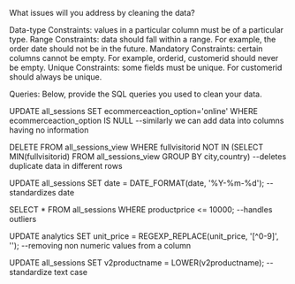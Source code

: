 What issues will you address by cleaning the data?

Data-type Constraints: values in a particular column must be of a particular type. 
Range Constraints: data should fall within a range. For example, the order date should not be in the future.
Mandatory Constraints: certain columns cannot be empty. For example, orderid, customerid should never be empty.
Unique Constraints: some fields must be unique. For customerid should always be unique.





Queries:
Below, provide the SQL queries you used to clean your data.

UPDATE all_sessions
SET ecommerceaction_option='online'
WHERE ecommerceaction_option IS NULL
--similarly we can add data into columns having no information

DELETE FROM all_sessions_view
WHERE fullvisitorid NOT IN 
(SELECT MIN(fullvisitorid)
	FROM all_sessions_view
	GROUP BY city,country)
 --deletes duplicate data in different rows

 UPDATE all_sessions
SET date = DATE_FORMAT(date, '%Y-%m-%d');
--standardizes date

SELECT *
FROM all_sessions
WHERE productprice <= 10000;
--handles outliers

UPDATE analytics
SET unit_price = REGEXP_REPLACE(unit_price, '[^0-9]', '');
--removing non numeric values from a column

UPDATE all_sessions
SET v2productname = LOWER(v2productname);
--standardize text case
